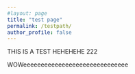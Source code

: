 ```yaml
---
#layout: page
title: "test page"
permalink: /testpath/
author_profile: false
---
```


THIS IS A TEST
HEHEHEHE
222

WOWeeeeeeeeeeeeeeeeeeeeeeeeeeeeee
